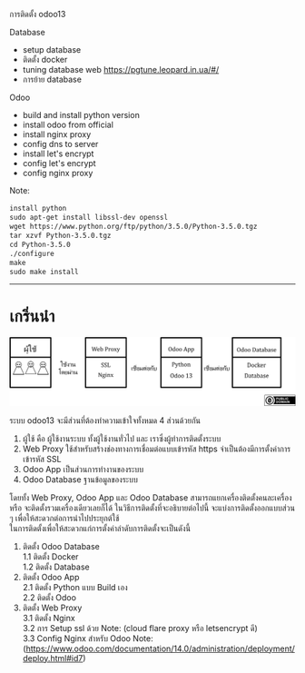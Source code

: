 การติดตั้ง odoo13

Database  
- setup database
- ติดตั้ง docker
- tuning database web https://pgtune.leopard.in.ua/#/
- การย้าย database

Odoo
- build and install python version
- install odoo from official
- install nginx proxy
- config dns to server
- install let's encrypt
- config let's encrypt
- config nginx proxy

Note:
```shell
install python
sudo apt-get install libssl-dev openssl
wget https://www.python.org/ftp/python/3.5.0/Python-3.5.0.tgz
tar xzvf Python-3.5.0.tgz
cd Python-3.5.0
./configure
make
sudo make install
```
---  
# เกริ่นนำ
![รูปภาพ Intro](image/Intro.png)  

ระบบ odoo13 จะมีส่วนที่ต้องทำความเข้าใจทั้งหมด 4 ส่วนด้วยกัน  
1. ผู้ใช้ คือ ผู้ใช้งานระบบ ทั้งผู้ใช้งานทั่วไป และ เราซึ่งผู้ทำการติดตั้งระบบ  
2. Web Proxy ใช้สำหรับสร้างช่องทางการเชื่อมต่อแบบเข้ารหัส https จำเป็นต้องมีการตั้งค่าการเข้ารหัส SSL  
3. Odoo App เป็นส่วนการทำงานของระบบ  
4. Odoo Database ฐานข้อมูลของระบบ  

โดยทั้ง Web Proxy, Odoo App และ Odoo Database สามารถแยกเครื่องติดตั้งคนละเครื่อง หรือ จะติดตั้งรวมเครื่องเดียวเลยก็ได้ ในวิธีการติดตั้งที่จะอธิบายต่อไปนี้ จะแบ่งการติดตั้งออกแบบส่วน ๆ เพื่อให้สะดวกต่อการนำไปประยุกต์ใช้  
ในการติดตั้งเพื่อให้สะดวกแก่การตั้งค่าลำดับการติดตั้งจะเป็นดังนี้  
1. ติดตั้ง Odoo Database  
  1.1 ติดตั้ง Docker  
  1.2 ติดตั้ง Database  
2. ติดตั้ง Odoo App  
  2.1 ติดตั้ง Python แบบ Build เอง  
  2.2 ติดตั้ง Odoo  
3. ติดตั้ง Web Proxy  
  3.1 ติดตั้ง Nginx  
  3.2 การ Setup ssl ด้วย Note: (cloud flare proxy หรือ letsencrypt ดี)  
  3.3 Config Nginx สำหรับ Odoo Note: (https://www.odoo.com/documentation/14.0/administration/deployment/deploy.html#id7)
